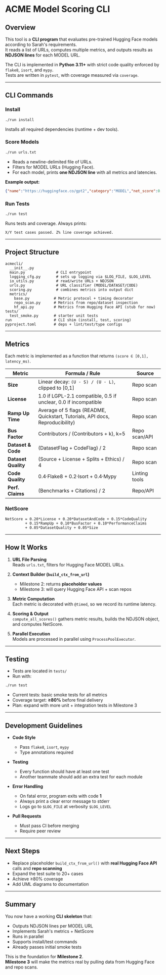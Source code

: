 # ACME Model Scoring CLI

## Overview
This tool is a **CLI program** that evaluates pre-trained Hugging Face models according to Sarah's requirements.  
It reads a list of URLs, computes multiple metrics, and outputs results as **NDJSON lines** for each MODEL URL.

The CLI is implemented in **Python 3.11+** with strict code quality enforced by `flake8`, `isort`, and `mypy`.  
Tests are written in `pytest`, with coverage measured via `coverage`.

---

## CLI Commands

### Install
```bash
./run install
```
Installs all required dependencies (runtime + dev tools).

### Score Models
```bash
./run urls.txt
```
- Reads a newline-delimited file of URLs.
- Filters for MODEL URLs (Hugging Face).
- For each model, prints **one NDJSON line** with all metrics and latencies.

**Example output:**
```json
{"name":"https://huggingface.co/gpt2","category":"MODEL","net_score":0.90,...}
```

### Run Tests
```bash
./run test
```
Runs tests and coverage. Always prints:
```
X/Y test cases passed. Z% line coverage achieved.
```

---

## Project Structure

```
acmecli/
  __init__.py
  main.py              # CLI entrypoint
  logging_cfg.py       # sets up logging via $LOG_FILE, $LOG_LEVEL
  io_utils.py          # read/write URLs + NDJSON
  urls.py              # URL classifier (MODEL/DATASET/CODE)
  scoring.py           # combines metrics into output dict
  metrics/
    base.py           # Metric protocol + timing decorator
    repo_scan.py      # Metrics from repo/dataset inspection
    hf_api.py         # Metrics from Hugging Face API (stub for now)
tests/
  test_smoke.py       # starter unit tests
run                   # CLI shim (install, test, scoring)
pyproject.toml        # deps + lint/test/type configs
```

---

## Metrics

Each metric is implemented as a function that returns `(score ∈ [0,1], latency_ms)`.

| Metric | Formula / Rule | Source |
|--------|---------------|--------|
| **Size** | Linear decay: `(U - S) / (U - L)`, clipped to [0,1] | Repo scan |
| **License** | 1.0 if LGPL-2.1 compatible, 0.5 if unclear, 0.0 if incompatible | Repo scan |
| **Ramp Up Time** | Average of 5 flags (README, Quickstart, Tutorials, API docs, Reproducibility) | Repo scan |
| **Bus Factor** | Contributors / (Contributors + k), k=5 | Repo scan/API |
| **Dataset & Code** | (DatasetFlag + CodeFlag) / 2 | Repo scan |
| **Dataset Quality** | (Source + License + Splits + Ethics) / 4 | Repo scan |
| **Code Quality** | 0.4·Flake8 + 0.2·Isort + 0.4·Mypy | Linting tools |
| **Perf. Claims** | (Benchmarks + Citations) / 2 | Repo/API |

### NetScore
```
NetScore = 0.20*License + 0.20*DatasetAndCode + 0.15*CodeQuality
         + 0.15*RampUp + 0.10*BusFactor + 0.10*PerformanceClaims
         + 0.05*DatasetQuality + 0.05*Size
```

---

## How It Works

1. **URL File Parsing**  
   Reads `urls.txt`, filters for Hugging Face MODEL URLs.

2. **Context Builder (`build_ctx_from_url`)**  
   - Milestone 2: returns **placeholder values**
   - Milestone 3: will query Hugging Face API + scan repos

3. **Metric Computation**  
   Each metric is decorated with `@timed`, so we record its runtime latency.

4. **Scoring & Output**  
   `compute_all_scores()` gathers metric results, builds the NDJSON object, and computes NetScore.

5. **Parallel Execution**  
   Models are processed in parallel using `ProcessPoolExecutor`.

---

## Testing

- Tests are located in `tests/`
- Run with:
```bash
./run test
```
- Current tests: basic smoke tests for all metrics
- Coverage target: **≥80%** before final delivery
- Plan: expand with more unit + integration tests in Milestone 3

---

## Development Guidelines

- **Code Style**
  - Pass `flake8`, `isort`, `mypy`
  - Type annotations required

- **Testing**
  - Every function should have at least one test
  - Another teammate should add an extra test for each module

- **Error Handling**
  - On fatal error, program exits with code **1**
  - Always print a clear error message to stderr
  - Logs go to `$LOG_FILE` at verbosity `$LOG_LEVEL`

- **Pull Requests**
  - Must pass CI before merging
  - Require peer review

---

## Next Steps

- Replace placeholder `build_ctx_from_url()` with **real Hugging Face API** calls and **repo scanning**
- Expand the test suite to 20+ cases
- Achieve ≥80% coverage
- Add UML diagrams to documentation

---

## Summary

You now have a working **CLI skeleton** that:
- Outputs NDJSON lines per MODEL URL
- Implements Sarah's metrics + NetScore
- Runs in parallel
- Supports install/test commands
- Already passes initial smoke tests

This is the foundation for **Milestone 2**.  
**Milestone 3** will make the metrics real by pulling data from Hugging Face and repo scans.
